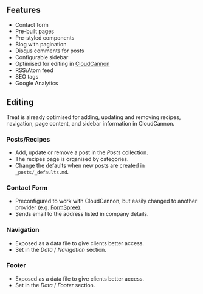 ## Features

* Contact form
* Pre-built pages
* Pre-styled components
* Blog with pagination
* Disqus comments for posts
* Configurable sidebar
* Optimised for editing in [CloudCannon](http://cloudcannon.com/)
* RSS/Atom feed
* SEO tags
* Google Analytics


## Editing

Treat is already optimised for adding, updating and removing recipes, navigation, page content, and sidebar information in CloudCannon.

### Posts/Recipes

* Add, update or remove a post in the *Posts* collection.
* The recipes page is organised by categories.
* Change the defaults when new posts are created in `_posts/_defaults.md`.

### Contact Form

* Preconfigured to work with CloudCannon, but easily changed to another provider (e.g. [FormSpree](https://formspree.io/)).
* Sends email to the address listed in company details.

### Navigation

* Exposed as a data file to give clients better access.
* Set in the *Data* / *Navigation* section.

### Footer

* Exposed as a data file to give clients better access.
* Set in the *Data* / *Footer* section.
